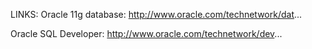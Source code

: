 LINKS:
Oracle 11g database: 
http://www.oracle.com/technetwork/dat...

Oracle SQL Developer:
http://www.oracle.com/technetwork/dev...
